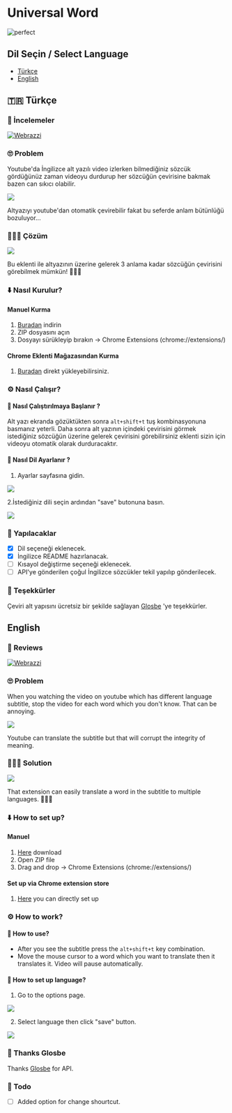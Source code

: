 # Universal Word

![perfect](https://user-images.githubusercontent.com/16020123/31504060-174ac44e-af7a-11e7-9a4d-55d949de1240.gif)

## Dil Seçin / Select Language
* [Türkçe](#-türkçe)
* [English](#english)

## 🇹🇷 Türkçe
### 📰 İncelemeler

[![Webrazzi](https://bkmexpress.com.tr/wp-content/uploads/2016/08/webrazzi.png)](https://webrazzi.com/2017/10/13/universal-world/)

### 🙄 Problem 
  Youtube'da İngilizce alt yazılı video izlerken bilmediğiniz sözcük gördüğünüz zaman videoyu durdurup her sözcüğün çevirisine bakmak bazen can sıkıcı olabilir.

  ![](https://user-images.githubusercontent.com/16020123/31394850-04471cdc-ade8-11e7-8c2d-dc500231ec33.gif)

  Altyazıyı youtube'dan otomatik çevirebilir fakat bu seferde anlam bütünlüğü bozuluyor...


### 🎊🎉🎈 Çözüm

  ![](https://user-images.githubusercontent.com/16020123/31394887-188f5a6a-ade8-11e7-9883-9f26ade57830.gif)
  
  Bu eklenti ile altyazının üzerine gelerek 3 anlama kadar sözcüğün çevirisini görebilmek mümkün! 🎊🎉🎈

### ⬇️ Nasıl Kurulur?

  #### Manuel Kurma
  1. [Buradan](https://github.com/yasinguzel/universal-word/releases/download/v1.2.1/universal-wordv1.2.1.zip) indirin
  2. ZIP dosyasını açın
  3. Dosyayı sürükleyip bırakın -> Chrome Extensions (chrome://extensions/)

  #### Chrome Eklenti Mağazasından Kurma
  1. [Buradan](https://chrome.google.com/webstore/detail/universal-word/gpdfbmcmghechfppnckabnhojmogdifl?hl=en) direkt yükleyebilirsiniz.

### ⚙️ Nasıl Çalışır?
#### 🏁 Nasıl Çalıştırılmaya Başlanır ?
  Alt yazı ekranda gözüktükten sonra `alt+shift+t` tuş kombinasyonuna basmanız yeterli. Daha sonra alt yazının içindeki çevirisini görmek istediğiniz sözcüğün üzerine gelerek çevirisini görebilirsiniz eklenti sizin için videoyu otomatik olarak durduracaktır.
  
#### 👅 Nasıl Dil Ayarlanır ?
  1. Ayarlar sayfasına gidin.
  
  ![](https://user-images.githubusercontent.com/16020123/31394709-aaac26d6-ade7-11e7-8fa4-b08d9a3042da.png)
  
  2.İstediğiniz dili seçin ardından "save" butonuna basın.
  
  ![](https://user-images.githubusercontent.com/16020123/31394736-ba99037a-ade7-11e7-9e60-3a457bb6d607.png)
  
### 📝 Yapılacaklar

- [x] Dil seçeneği eklenecek.
- [x] İngilizce README hazırlanacak.
- [ ] Kısayol değiştirme seçeneği eklenecek.
- [ ] API'ye gönderilen çoğul İngilizce sözcükler tekil yapılıp gönderilecek.

### 👏 Teşekkürler
Çeviri alt yapısını ücretsiz bir şekilde sağlayan [Glosbe](https://glosbe.com/) 'ye teşekkürler.

## English

### 📰 Reviews

[![Webrazzi](https://bkmexpress.com.tr/wp-content/uploads/2016/08/webrazzi.png)](https://webrazzi.com/2017/10/13/universal-world/)

### 🙄 Problem 
  When you watching the video on youtube which has different language subtitle, stop the video for each word which you don't know. That can be annoying.

  ![](https://user-images.githubusercontent.com/16020123/31394850-04471cdc-ade8-11e7-8c2d-dc500231ec33.gif)

  Youtube can translate the subtitle but that will corrupt the integrity of meaning.

### 🎊🎉🎈 Solution

  ![](https://user-images.githubusercontent.com/16020123/31394887-188f5a6a-ade8-11e7-9883-9f26ade57830.gif)
  
  That extension can easily translate a word in the subtitle to multiple languages. 🎊🎉🎈

### ⬇️ How to set up?

  #### Manuel
  1. [Here](https://github.com/yasinguzel/universal-word/releases/download/v1.2.1/universal-wordv1.2.1.zip) download
  2. Open ZIP file
  3. Drag and drop -> Chrome Extensions (chrome://extensions/)

  #### Set up via Chrome extension store
  1. [Here](https://chrome.google.com/webstore/detail/universal-word/gpdfbmcmghechfppnckabnhojmogdifl?hl=en) you can directly set up

### ⚙️ How to work?
  #### 🏁 How to use?
  * After you see the subtitle press the `alt+shift+t` key combination. 
  * Move the mouse cursor to a word which you want to translate then it translates it. 
  Video will pause automatically.

  #### 👅 How to set up language?
  1. Go to the options page.

  ![](https://user-images.githubusercontent.com/16020123/31394709-aaac26d6-ade7-11e7-8fa4-b08d9a3042da.png)

  2. Select language then click "save" button.

  ![](https://user-images.githubusercontent.com/16020123/31394736-ba99037a-ade7-11e7-9e60-3a457bb6d607.png)

### 👏 Thanks Glosbe
Thanks [Glosbe](https://glosbe.com/) for API.

### 📝 Todo

- [ ] Added option for change shourtcut.

